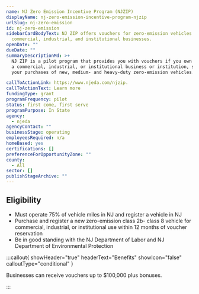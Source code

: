 ```yaml
---
name: NJ Zero Emission Incentive Program (NJZIP)
displayName: nj-zero-emission-incentive-program-njzip
urlSlug: nj-zero-emission
id: nj-zero-emission
sidebarCardBodyText: NJ ZIP offers vouchers for zero-emission vehicles to
  commercial, industrial, and institutional businesses.
openDate: ""
dueDate: ""
summaryDescriptionMd: >+
  NJ ZIP is a pilot program that provides you with vouchers if you own or manage
  a commercial, industrial, or institutional business or institution, supporting
  your purchases of new, medium- and heavy-duty zero-emission vehicles.

callToActionLink: https://www.njeda.com/njzip.
callToActionText: Learn more
fundingType: grant
programFrequency: pilot
status: first come, first serve
programPurpose: In State
agency:
  - njeda
agencyContact: ""
businessStage: operating
employeesRequired: n/a
homeBased: yes
certifications: []
preferenceForOpportunityZone: ""
county:
  - All
sector: []
publishStageArchive: ""
---
```


## Eligibility

- Must operate 75% of vehicle miles in NJ and register a vehicle in NJ
- Purchase and register a new zero-emission class 2b- class 8 vehicle for commercial, industrial, or institutional use within 12 months of voucher reservation
- Be in good standing with the NJ Department of Labor and NJ Department of Environmental Protection

:::callout{ showHeader="true" headerText="Benefits" showIcon="false" calloutType="conditional" }

Businesses can receive vouchers up to $100,000 plus bonuses.

:::
